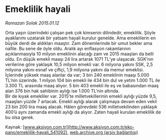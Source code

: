 # Emeklilik hayali

*Ramazan Solak 2015.01.12*

<div class="pNewsDetailMainContent" itemprop="articleBody">
 <p>
  Orta yaşın üzerindeki çalışan pek çok kimsenin dilindedir, emeklilik. Şöyle ayaklarımı uzatarak bir yatsam hayali kurulur genelde. Ama emeklilerin en büyük derdi de aldıkları maaştır. Zam dönemlerinde bir umut bekler ama nafile. Bu sene de öyle oldu. Aralık ayı enflasyon rakamlarının açıklanmasıyla 10 milyon emeklinin alacağı zam ve 2015 maaşları da belli oldu. En düşük emekli maaşı 24 lira artarak 1071 TL’ye ulaşacak. SGK’nın verilerine göre yaklaşık 10,5 milyon emekli var. 6 milyona yakını SSK, 2,5 milyona yakını esnaf ve çiftçi, 1,9 milyona yakını da memur emeklisi. İçlerinde yüksek maaş alanlar da var; 3 bin 240 emeklinin maaşı 5.000 TL’nin üzerinde. 1 milyon 104 bin emekli ile 434 bin dul ve yetim 1.000 TL ile 3.300 TL arasında maaş alıyor. 5 bin 403 emekli ile eş ve babasından maaş alan 376 bin hak sahibinin aylığı ise 1.000 TL’nin altında.
  <br>
   Bir de kıyak emekliler var. 2015’te milletvekillerinin emekli aylığı yüzde 9,5, maaşları yüzde 7 artacak. Emekli aylığı alarak çalışmaya devam eden vekil 23 bin 200 lira maaş alacak. Hâlen görevdeki 536 milletvekilinden yaklaşık 400’ü aynı zamanda emekli aylığı da alıyor. Zaten hayali kurulan emeklilik de bu olsa gerek.
  </br>
 </p>
</div>


Kaynak: [www.aksiyon.com.tr](http://www.aksiyon.com.tr/eko-pano/emeklilik-hayali_541092), [web.archive.org (arşiv bağlantısı)](http://web.archive.org/web/20150724152742/http://www.aksiyon.com.tr/eko-pano/emeklilik-hayali_541092)
